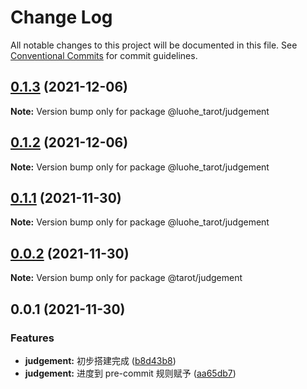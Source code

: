 # Change Log

All notable changes to this project will be documented in this file.
See [Conventional Commits](https://conventionalcommits.org) for commit guidelines.

## [0.1.3](https://github.com/luoheqp/tarot/compare/v0.1.2...v0.1.3) (2021-12-06)

**Note:** Version bump only for package @luohe_tarot/judgement





## [0.1.2](https://github.com/luoheqp/tarot/compare/v0.1.1...v0.1.2) (2021-12-06)

**Note:** Version bump only for package @luohe_tarot/judgement





## [0.1.1](https://github.com/luoheqp/tarot/compare/v0.0.2...v0.1.1) (2021-11-30)

**Note:** Version bump only for package @luohe_tarot/judgement





## [0.0.2](https://github.com/luoheqp/tarot/compare/v0.0.1...v0.0.2) (2021-11-30)

**Note:** Version bump only for package @tarot/judgement





## 0.0.1 (2021-11-30)


### Features

* **judgement:** 初步搭建完成 ([b8d43b8](https://github.com/luoheqp/tarot/commit/b8d43b851f40a53233af5a01e2c28ecdd82a0453))
* **judgement:** 进度到 pre-commit 规则赋予 ([aa65db7](https://github.com/luoheqp/tarot/commit/aa65db71345e2d69e0e729810165a1d85d942d4e))
